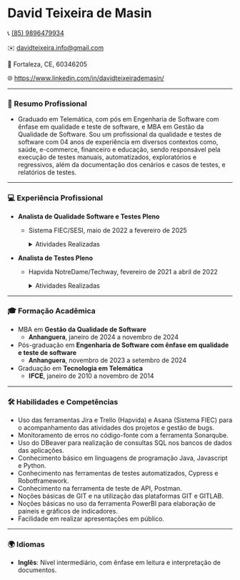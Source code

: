 # David Teixeira de Masin

📞 [(85) 9896479934](https://api.whatsapp.com/send/?phone=%2B5585989647993&text&type=phone_number&app_absent=0)

✉️ davidteixeira.info@gmail.com

📍 Fortaleza, CE, 60346205

🌐 https://www.linkedin.com/in/davidteixeirademasin/


---


###  💼 Resumo Profissional

- Graduado em Telemática, com pós em Engenharia de Software com ênfase em qualidade e teste de software, e MBA em Gestão da Qualidade de Software. Sou um profissional da qualidade e testes de software com 04 anos de experiência em diversos contextos como, saúde, e-commerce, financeiro e educação, sendo responsável pela execução de testes manuais, automatizados, exploratórios e regressivos, além da documentação dos cenários e casos de testes, e relatórios de
testes.

---

### 💻 Experiência Profissional

- **Analista de Qualidade Software e Testes Pleno**
  - Sistema FIEC/SESI, maio de 2022 a fevereiro de 2025
    <details>
      <summary>Atividades Realizadas</summary>
    
      - Trabalhei junto ao time de desenvolvimento GETIC/SFIEC, na verificação e validação de funcionalidades, utilizando metodologias ágeis como, SCRUM e Kanban, em projetos de sistemas com contextos em educação, saúde, financeiro e ecommerce;
      - Documentei planos de testes, cenários e casos de teste, e relatórios de teste;
      - Executei testes, com foco na camada E2E, manuais (funcional, regressivo, exploratório e smoke test) e, quando possível, automatizados usando Cypress e Robotframework;
      - Executei de testes em APIs com o Postman;
      - Monitorei erros de código através do SonarQube;
      - Utilizei Consultas SQL para auxiliar na produção de massas de teste;
      - Fiz apresentações sobre o software desenvolvido (entrega parcial ou total) para a área de negócios.
    </details>

- **Analista de Testes Pleno**
  - Hapvida NotreDame/Techway, fevereiro de 2021 a abril de 2022
    <details>
      <summary>Atividades Realizadas</summary>
    
      - Trabalhei com a metodologia SCRUM juntamente com o time de desenvolvimento da Hapvida em projetos de software com ênfase na área da saúde;
      - Documentei planos de testes, cenários e casos de teste, e relatórios de teste;
      - Executei testes, com foco na camada E2E, manuais (funcional, regressivo, exploratório e smoke test) e, quando possível, automatizados usando Cypress e Robotframework;
      - Executei de testes em APIs com o Postman;
      - Utilizei Consultas SQL para auxiliar na produção de massas de teste.
    </details>

---

### 🎓 Formação Acadêmica

- MBA em **Gestão da Qualidade de Software**
    - 𝐀𝐧𝐡𝐚𝐧𝐠𝐮𝐞𝐫𝐚, janeiro de 2024 a novembro de 2024
- Pós-graduação em **Engenharia de Software com ênfase em qualidade e teste de software**
    - 𝐀𝐧𝐡𝐚𝐧𝐠𝐮𝐞𝐫𝐚, novembro de 2023 a setembro de 2024
- Graduação em **Tecnologia em Telemática**
    - 𝐈𝐅𝐂𝐄, janeiro de 2010 a novembro de 2014

---

### 🛠️ Habilidades e Competências

- Uso das ferramentas Jira e Trello (Hapvida) e Asana (Sistema FIEC) para o acompanhamento das atividades dos projetos e gestão de bugs.
- Monitoramento de erros no código-fonte com a ferramenta Sonarqube.
- Uso do DBeaver para realização de consultas SQL nos bancos de dados das aplicações.
- Conhecimento básico em linguagens de programação Java, Javascript e Python.
- Conhecimento nas ferramentas de testes automatizados, Cypress e Robotframework.
- Conhecimento na ferramenta de teste de API, Postman.
- Noções básicas de GIT e na utilização das plataformas GIT e GITLAB.
- Noções básicas no uso da ferramenta PowerBI para elaboração de paineis e gráficos de indicadores.
- Facilidade em realizar apresentações em público.

---

### 🌍 Idiomas

- **Inglês**: Nível intermediário, com ênfase em leitura e interpretação de documentos.

